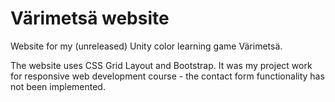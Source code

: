 # Värimetsä website
Website for my (unreleased) Unity color learning game Värimetsä. 

The website uses CSS Grid Layout and Bootstrap. It was my project work for responsive web development course - the contact form functionality has not been implemented.


